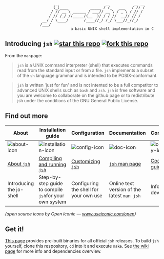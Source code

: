 ```
                       _                      __           __ __
                      (_)____          _____ / /_   ___   / // /
                     / // __ \ ______ / ___// __ \ / _ \ / // / 
                    / // /_/ //_____/(__  )/ / / //  __// // /  
                 __/ / \____/       /____//_/ /_/ \___//_//_/   
                /___/
                              a basic UNIX shell implementation in C
```
## Introducing `jsh`     [![star this repo](http://github-svg-buttons.herokuapp.com/star.svg?user=jovanbulck&repo=jo-shell)](http://github.com/jovanbulck/jo-shell/stargazers) [![fork this repo](http://github-svg-buttons.herokuapp.com/fork.svg?user=jovanbulck&repo=jo-shell)](http://github.com/jovanbulck/jo-shell/fork)

From the `man`page:

> `jsh` is a UNIX command interpreter (shell) that executes commands read from the standard input or from a file. `jsh` implements a subset of the `sh` language grammar and is intended to be POSIX-conformant.

> `jsh` is written 'just for fun' and is not intented to be a full competitor to advanced UNIX shells such as `bash` and `zsh`. `jsh` is free software and you are welcome to collaborate on the github page or to redistribute jsh under the conditions of the GNU General Public License.

## Find out more
| About | Installation guide | Configuration | Documentation | Contributing |
|-------|-------------------|---------------|--------------|--------------|
| ![about-icon](https://cloud.githubusercontent.com/assets/2464627/4871965/28777edc-61d1-11e4-876c-4f874b75e9ae.png) | ![installation-icon](https://cloud.githubusercontent.com/assets/2464627/4871947/8c2f52fc-61d0-11e4-9f31-5f44aaecfcce.png) | ![config-icon](https://cloud.githubusercontent.com/assets/2464627/4872003/81e09858-61d3-11e4-94e4-920777e271cf.png) | ![doc-icon](https://cloud.githubusercontent.com/assets/2464627/4871956/bb9b4e74-61d0-11e4-978b-9af28da67ad8.png) | ![community-icon](https://cloud.githubusercontent.com/assets/2464627/4871945/53747d02-61d0-11e4-8ae8-10e1bdf3b70b.png) |
| [About `jsh`](https://github.com/jovanbulck/jo-shell/wiki/About) | [Compiling and running `jsh`](https://github.com/jovanbulck/jo-shell/wiki/Compiling-and-running) | [Customizing `jsh`](https://github.com/jovanbulck/jo-shell/wiki/Sample-configuration-files) | [`jsh` man page](https://github.com/jovanbulck/jo-shell/wiki/Manual) | [Coding guidelines](https://github.com/jovanbulck/jo-shell/wiki/Coding-guidelines)|
| Introducing the jo-shell | Step-by-step guide to compile `jsh`for your own system | Configuring the shell for your own use | Online text version of the latest `man jsh` | Info for developers |
*(open source icons by Open Iconic — www.useiconic.com/open)*

## Get it!
[This page](https://github.com/jovanbulck/jo-shell/releases/latest) provides pre-built binaries for all official `jsh` releases. To build `jsh` yourself, clone this respository, `cd` into it and execute `make`. See [the wiki page](https://github.com/jovanbulck/jo-shell/wiki/Compiling-and-running) for more info and dependencies overview.
